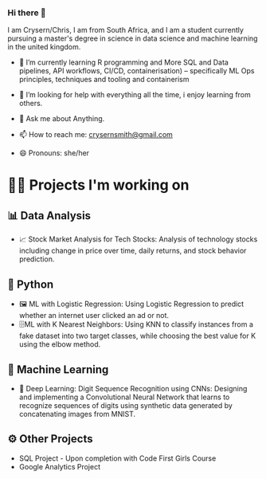 ### Hi there 👋
I am Crysern/Chris, I am from South Africa, and I am a student currently pursuing a master's degree in science in data science and machine learning in the united kingdom.


- 🌱 I’m currently learning R programming and More SQL and Data pipelines, API workflows, CI/CD, containerisation) – specifically ML Ops principles, techniques and tooling and containerism

- 🤔 I’m looking for help with everything all the time, i enjoy learning from others.

- 💬 Ask me about Anything.

- 📫 How to reach me: crysernsmith@gmail.com

- 😄 Pronouns: she/her




# 👨‍💻 Projects I'm working on

## 📊 Data Analysis

-   📈 Stock Market Analysis for Tech Stocks: Analysis of technology stocks including change in price over time, daily returns, and stock behavior prediction.

## 🐍 Python

-   🖼️ ML with Logistic Regression: Using Logistic Regression to predict whether an internet user clicked an ad or not.
-   🗄️ML with K Nearest Neighbors: Using KNN to classify instances from a fake dataset into two target classes, while choosing the best value for K using the elbow method.

## 🤖 Machine Learning

-   🧠 Deep Learning: Digit Sequence Recognition using CNNs: Designing and implementing a Convolutional Neural Network that learns to recognize sequences of digits using synthetic data generated by concatenating images from MNIST.

## ⚙️ Other Projects

-   SQL Project - Upon completion with Code First Girls Course
-   Google Analytics Project
